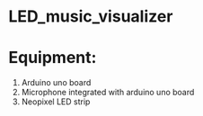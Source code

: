 # LED_music_visualizer

# Equipment:
1. Arduino uno board
2. Microphone integrated with arduino uno board
3. Neopixel LED strip

